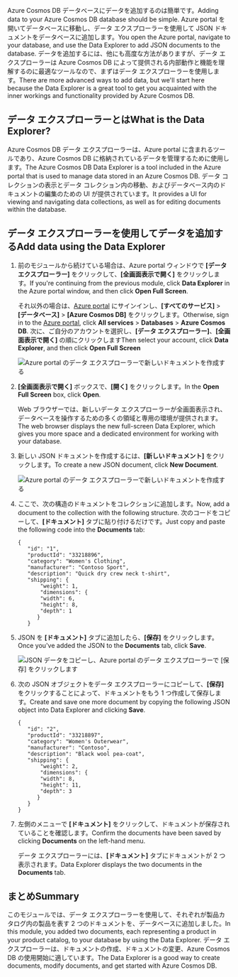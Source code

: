 <span data-ttu-id="97334-101">Azure Cosmos DB データベースにデータを追加するのは簡単です。</span><span class="sxs-lookup"><span data-stu-id="97334-101">Adding data to your Azure Cosmos DB database should be simple.</span></span> <span data-ttu-id="97334-102">Azure portal を開いてデータベースに移動し、データ エクスプローラーを使用して JSON ドキュメントをデータベースに追加します。</span><span class="sxs-lookup"><span data-stu-id="97334-102">You open the Azure portal, navigate to your database, and use the Data Explorer to add JSON documents to the database.</span></span> <span data-ttu-id="97334-103">データを追加するには、他にも高度な方法がありますが、データ エクスプローラーは Azure Cosmos DB によって提供される内部動作と機能を理解するのに最適なツールなので、まずはデータ エクスプローラーを使用します。</span><span class="sxs-lookup"><span data-stu-id="97334-103">There are more advanced ways to add data, but we'll start here because the Data Explorer is a great tool to get you acquainted with the inner workings and functionality provided by Azure Cosmos DB.</span></span>

## <a name="what-is-the-data-explorer"></a><span data-ttu-id="97334-104">データ エクスプローラーとは</span><span class="sxs-lookup"><span data-stu-id="97334-104">What is the Data Explorer?</span></span>
<span data-ttu-id="97334-105">Azure Cosmos DB データ エクスプローラーは、Azure portal に含まれるツールであり、Azure Cosmos DB に格納されているデータを管理するために使用します。</span><span class="sxs-lookup"><span data-stu-id="97334-105">The Azure Cosmos DB Data Explorer is a tool included in the Azure portal that is used to manage data stored in an Azure Cosmos DB.</span></span> <span data-ttu-id="97334-106">データ コレクションの表示とデータ コレクション内の移動、およびデータベース内のドキュメントの編集のための UI が提供されています。</span><span class="sxs-lookup"><span data-stu-id="97334-106">It provides a UI for viewing and navigating data collections, as well as for editing documents within the database.</span></span>

## <a name="add-data-using-the-data-explorer"></a><span data-ttu-id="97334-107">データ エクスプローラーを使用してデータを追加する</span><span class="sxs-lookup"><span data-stu-id="97334-107">Add data using the Data Explorer</span></span>

1. <span data-ttu-id="97334-108">前のモジュールから続けている場合は、Azure portal ウィンドウで **[データ エクスプローラー]** をクリックして、**[全画面表示で開く]** をクリックします。</span><span class="sxs-lookup"><span data-stu-id="97334-108">If you're continuing from the previous module, click **Data Explorer** in the Azure portal window, and then click **Open Full Screen**.</span></span>

    <span data-ttu-id="97334-109">それ以外の場合は、[Azure portal](https://portal.azure.com/?azure-portal=true) にサインインし、**[すべてのサービス]** > **[データベース]** > **[Azure Cosmos DB]** をクリックします。</span><span class="sxs-lookup"><span data-stu-id="97334-109">Otherwise, sign in to the [Azure portal](https://portal.azure.com/?azure-portal=true), click **All services** > **Databases** > **Azure Cosmos DB**.</span></span> <span data-ttu-id="97334-110">次に、ご自分のアカウントを選択し、**[データ エクスプローラー]**、**[全画面表示で開く]** の順にクリックします</span><span class="sxs-lookup"><span data-stu-id="97334-110">Then select your account, click **Data Explorer**, and then click **Open Full Screen**</span></span>
 
   ![Azure portal のデータ エクスプローラーで新しいドキュメントを作成する](../media-draft/3-azure-cosmosdb-data-explorer-full-screen.png)

2. <span data-ttu-id="97334-112">**[全画面表示で開く]** ボックスで、**[開く]** をクリックします。</span><span class="sxs-lookup"><span data-stu-id="97334-112">In the **Open Full Screen** box, click **Open**.</span></span>

    <span data-ttu-id="97334-113">Web ブラウザーでは、新しいデータ エクスプローラーが全画面表示され、データベースを操作するための多くの領域と専用の環境が提供されます。</span><span class="sxs-lookup"><span data-stu-id="97334-113">The web browser displays the new full-screen Data Explorer, which gives you more space and a dedicated environment for working with your database.</span></span>

3. <span data-ttu-id="97334-114">新しい JSON ドキュメントを作成するには、**[新しいドキュメント]** をクリックします。</span><span class="sxs-lookup"><span data-stu-id="97334-114">To create a new JSON document, click **New Document**.</span></span>

   ![Azure portal のデータ エクスプローラーで新しいドキュメントを作成する](../media-draft/3-azure-cosmosdb-data-explorer-new-document.png)

4. <span data-ttu-id="97334-116">ここで、次の構造のドキュメントをコレクションに追加します。</span><span class="sxs-lookup"><span data-stu-id="97334-116">Now, add a document to the collection with the following structure.</span></span> <span data-ttu-id="97334-117">次のコードをコピーして、**[ドキュメント]** タブに貼り付けるだけです。</span><span class="sxs-lookup"><span data-stu-id="97334-117">Just copy and paste the following code into the **Documents** tab:</span></span>

     ```
    {
        "id": "1",
        "productId": "33218896",
        "category": "Women's Clothing",
        "manufacturer": "Contoso Sport",
        "description": "Quick dry crew neck t-shirt",
        "shipping": {
            "weight": 1,
            "dimensions": {
            "width": 6,
            "height": 8,
            "depth": 1
           }
        }
     ```

5. <span data-ttu-id="97334-118">JSON を **[ドキュメント]** タブに追加したら、**[保存]** をクリックします。</span><span class="sxs-lookup"><span data-stu-id="97334-118">Once you've added the JSON to the **Documents** tab, click **Save**.</span></span>

    ![JSON データをコピーし、Azure portal のデータ エクスプローラーで [保存] をクリックします](../media-draft/3-azure-cosmosdb-data-explorer-save-document.png)

6. <span data-ttu-id="97334-120">次の JSON オブジェクトをデータ エクスプローラーにコピーして、**[保存]** をクリックすることによって、ドキュメントをもう 1 つ作成して保存します。</span><span class="sxs-lookup"><span data-stu-id="97334-120">Create and save one more document by copying the following JSON object into Data Explorer and clicking **Save**.</span></span>

     ```
    {
        "id": "2",
        "productId": "33218897",
        "category": "Women's Outerwear",
        "manufacturer": "Contoso",
        "description": "Black wool pea-coat",
        "shipping": {
            "weight": 2,
            "dimensions": {
            "width": 8,
            "height": 11,
            "depth": 3
           }
        }
    }
     ```

7. <span data-ttu-id="97334-121">左側のメニューで **[ドキュメント]** をクリックして、ドキュメントが保存されていることを確認します。</span><span class="sxs-lookup"><span data-stu-id="97334-121">Confirm the documents have been saved by clicking **Documents** on the left-hand menu.</span></span> 

    <span data-ttu-id="97334-122">データ エクスプローラーには、**[ドキュメント]** タブにドキュメントが 2 つ表示されます。</span><span class="sxs-lookup"><span data-stu-id="97334-122">Data Explorer displays the two documents in the **Documents** tab.</span></span>

## <a name="summary"></a><span data-ttu-id="97334-123">まとめ</span><span class="sxs-lookup"><span data-stu-id="97334-123">Summary</span></span>

<span data-ttu-id="97334-124">このモジュールでは、データ エクスプローラーを使用して、それぞれが製品カタログ内の製品を表す 2 つのドキュメントを、データベースに追加しました。</span><span class="sxs-lookup"><span data-stu-id="97334-124">In this module, you added two documents, each representing a product in your product catalog, to your database by using the Data Explorer.</span></span> <span data-ttu-id="97334-125">データ エクスプローラーは、ドキュメントの作成、ドキュメントの変更、Azure Cosmos DB の使用開始に適しています。</span><span class="sxs-lookup"><span data-stu-id="97334-125">The Data Explorer is a good way to create documents, modify documents, and get started with Azure Cosmos DB.</span></span>  
